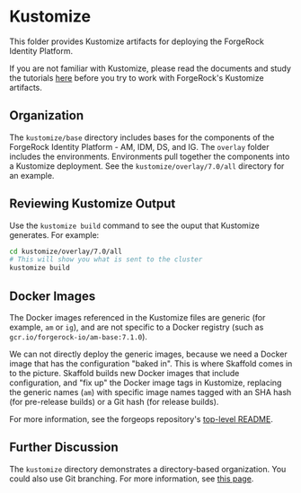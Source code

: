 # Kustomize

This folder provides Kustomize artifacts for deploying the ForgeRock Identity 
Platform.

If you are not familiar with Kustomize, please read the documents and study the 
tutorials [here](https://kustomize.io/) before you try to work with ForgeRock's 
Kustomize artifacts.


## Organization

The `kustomize/base` directory includes bases for the components of the 
ForgeRock Identity Platform - AM, IDM, DS, and IG. The `overlay` folder includes
the environments. Environments pull together the components into a Kustomize 
deployment. See the `kustomize/overlay/7.0/all` directory for an example.

## Reviewing Kustomize Output

Use the `kustomize build` command to see the ouput that Kustomize generates. For
example:
```bash
cd kustomize/overlay/7.0/all
# This will show you what is sent to the cluster
kustomize build
```

## Docker Images

The Docker images referenced in the Kustomize files are generic (for example, 
`am` or `ig`), and are not specific to a Docker registry (such as 
`gcr.io/forgerock-io/am-base:7.1.0`).

We can not directly deploy the generic images, because we need a Docker image
that has the configuration "baked in". This is where Skaffold comes in to the 
picture. Skaffold builds new Docker images that include configuration, and 
"fix up" the Docker image tags in Kustomize, replacing the generic names (`am`) 
with specific image names tagged with an SHA hash (for pre-release builds) or a 
Git hash (for release builds).

For more information, see the forgeops repository's [top-level README](../README.md).

## Further Discussion

The `kustomize` directory demonstrates a directory-based organization. You could
also use Git branching. For more information, see 
[this page](https://kubectl.docs.kubernetes.io/guides/app_deployment/diffing_local_and_remote_resources/).
